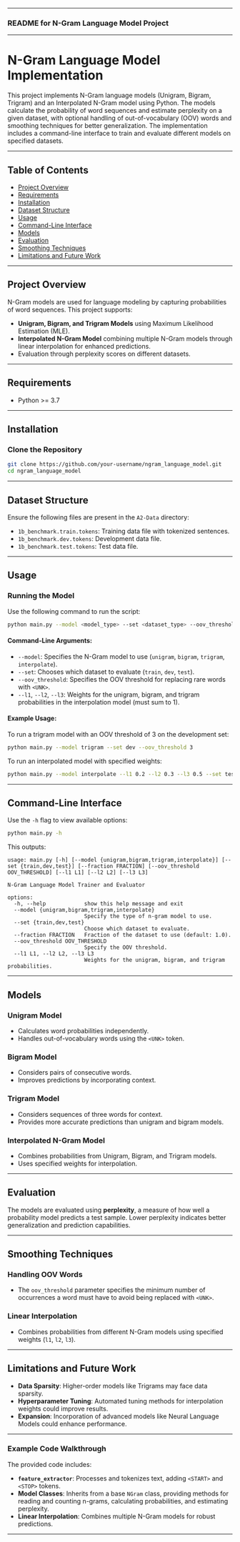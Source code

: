 
---

### README for N-Gram Language Model Project

---

# N-Gram Language Model Implementation

This project implements N-Gram language models (Unigram, Bigram, Trigram) and an Interpolated N-Gram model using Python. The models calculate the probability of word sequences and estimate perplexity on a given dataset, with optional handling of out-of-vocabulary (OOV) words and smoothing techniques for better generalization. The implementation includes a command-line interface to train and evaluate different models on specified datasets.

---

## Table of Contents

- [Project Overview](#project-overview)
- [Requirements](#requirements)
- [Installation](#installation)
- [Dataset Structure](#dataset-structure)
- [Usage](#usage)
- [Command-Line Interface](#command-line-interface)
- [Models](#models)
- [Evaluation](#evaluation)
- [Smoothing Techniques](#smoothing-techniques)
- [Limitations and Future Work](#limitations-and-future-work)

---

## Project Overview

N-Gram models are used for language modeling by capturing probabilities of word sequences. This project supports:

- **Unigram, Bigram, and Trigram Models** using Maximum Likelihood Estimation (MLE).
- **Interpolated N-Gram Model** combining multiple N-Gram models through linear interpolation for enhanced predictions.
- Evaluation through perplexity scores on different datasets.

---

## Requirements

- Python >= 3.7

---

## Installation

### Clone the Repository

```bash
git clone https://github.com/your-username/ngram_language_model.git
cd ngram_language_model
```

---

## Dataset Structure

Ensure the following files are present in the `A2-Data` directory:

- `1b_benchmark.train.tokens`: Training data file with tokenized sentences.
- `1b_benchmark.dev.tokens`: Development data file.
- `1b_benchmark.test.tokens`: Test data file.

---

## Usage

### Running the Model

Use the following command to run the script:

```bash
python main.py --model <model_type> --set <dataset_type> --oov_threshold <threshold> --l1 <weight1> --l2 <weight2> --l3 <weight3>
```

#### Command-Line Arguments:

- `--model`: Specifies the N-Gram model to use (`unigram`, `bigram`, `trigram`, `interpolate`).
- `--set`: Chooses which dataset to evaluate (`train`, `dev`, `test`).
- `--oov_threshold`: Specifies the OOV threshold for replacing rare words with `<UNK>`.
- `--l1`, `--l2`, `--l3`: Weights for the unigram, bigram, and trigram probabilities in the interpolation model (must sum to 1).

#### Example Usage:

To run a trigram model with an OOV threshold of 3 on the development set:

```bash
python main.py --model trigram --set dev --oov_threshold 3
```

To run an interpolated model with specified weights:

```bash
python main.py --model interpolate --l1 0.2 --l2 0.3 --l3 0.5 --set test
```

---

## Command-Line Interface

Use the `-h` flag to view available options:

```bash
python main.py -h
```

This outputs:

```
usage: main.py [-h] [--model {unigram,bigram,trigram,interpolate}] [--set {train,dev,test}] [--fraction FRACTION] [--oov_threshold OOV_THRESHOLD] [--l1 L1] [--l2 L2] [--l3 L3]

N-Gram Language Model Trainer and Evaluator

options:
  -h, --help            show this help message and exit
  --model {unigram,bigram,trigram,interpolate}
                        Specify the type of n-gram model to use.
  --set {train,dev,test}
                        Choose which dataset to evaluate.
  --fraction FRACTION   Fraction of the dataset to use (default: 1.0).
  --oov_threshold OOV_THRESHOLD
                        Specify the OOV threshold.
  --l1 L1, --l2 L2, --l3 L3
                        Weights for the unigram, bigram, and trigram probabilities.
```

---

## Models

### Unigram Model
- Calculates word probabilities independently.
- Handles out-of-vocabulary words using the `<UNK>` token.

### Bigram Model
- Considers pairs of consecutive words.
- Improves predictions by incorporating context.

### Trigram Model
- Considers sequences of three words for context.
- Provides more accurate predictions than unigram and bigram models.

### Interpolated N-Gram Model
- Combines probabilities from Unigram, Bigram, and Trigram models.
- Uses specified weights for interpolation.

---

## Evaluation

The models are evaluated using **perplexity**, a measure of how well a probability model predicts a test sample. Lower perplexity indicates better generalization and prediction capabilities.

---

## Smoothing Techniques

### Handling OOV Words
- The `oov_threshold` parameter specifies the minimum number of occurrences a word must have to avoid being replaced with `<UNK>`.

### Linear Interpolation
- Combines probabilities from different N-Gram models using specified weights (`l1`, `l2`, `l3`).

---

## Limitations and Future Work

- **Data Sparsity**: Higher-order models like Trigrams may face data sparsity.
- **Hyperparameter Tuning**: Automated tuning methods for interpolation weights could improve results.
- **Expansion**: Incorporation of advanced models like Neural Language Models could enhance performance.

---

### Example Code Walkthrough

The provided code includes:
- **`feature_extractor`**: Processes and tokenizes text, adding `<START>` and `<STOP>` tokens.
- **Model Classes**: Inherits from a base `NGram` class, providing methods for reading and counting n-grams, calculating probabilities, and estimating perplexity.
- **Linear Interpolation**: Combines multiple N-Gram models for robust predictions.

---
